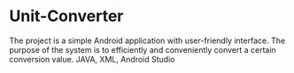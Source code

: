 # Unit-Converter
The project is a simple Android application with user-friendly interface. The purpose of the system is to efficiently and conveniently convert a certain conversion value.  JAVA, XML, Android Studio



